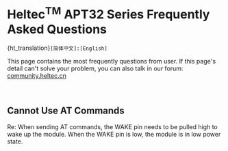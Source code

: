 # Heltec<sup>TM</sup> APT32 Series Frequently Asked Questions
{ht_translation}`[简体中文]:[English]`

This page contains the most frequently questions from user. If this page's detail can't solve your problem, you can also talk in our forum: [community.heltec.cn](http://community.heltec.cn/)

&nbsp;

## Cannot Use AT Commands

Re: When sending AT commands, the WAKE pin needs to be pulled high to wake up the module. When the WAKE pin is low, the module is in low power state.
